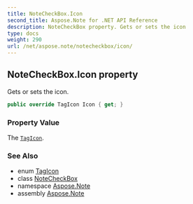 ```yaml
---
title: NoteCheckBox.Icon
second_title: Aspose.Note for .NET API Reference
description: NoteCheckBox property. Gets or sets the icon
type: docs
weight: 290
url: /net/aspose.note/notecheckbox/icon/
---
```

## NoteCheckBox.Icon property

Gets or sets the icon.

```csharp
public override TagIcon Icon { get; }
```

### Property Value

The [`TagIcon`](../../tagicon/).

### See Also

* enum [TagIcon](../../tagicon/)
* class [NoteCheckBox](../)
* namespace [Aspose.Note](../../notecheckbox/)
* assembly [Aspose.Note](../../../)


